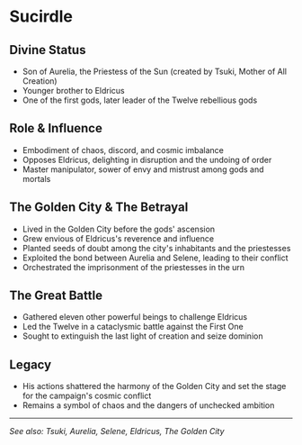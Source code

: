 # Sucirdle

## Divine Status
- Son of Aurelia, the Priestess of the Sun (created by Tsuki, Mother of All Creation)
- Younger brother to Eldricus
- One of the first gods, later leader of the Twelve rebellious gods

## Role & Influence
- Embodiment of chaos, discord, and cosmic imbalance
- Opposes Eldricus, delighting in disruption and the undoing of order
- Master manipulator, sower of envy and mistrust among gods and mortals

## The Golden City & The Betrayal
- Lived in the Golden City before the gods' ascension
- Grew envious of Eldricus's reverence and influence
- Planted seeds of doubt among the city's inhabitants and the priestesses
- Exploited the bond between Aurelia and Selene, leading to their conflict
- Orchestrated the imprisonment of the priestesses in the urn

## The Great Battle
- Gathered eleven other powerful beings to challenge Eldricus
- Led the Twelve in a cataclysmic battle against the First One
- Sought to extinguish the last light of creation and seize dominion

## Legacy
- His actions shattered the harmony of the Golden City and set the stage for the campaign's cosmic conflict
- Remains a symbol of chaos and the dangers of unchecked ambition

---
*See also: Tsuki, Aurelia, Selene, Eldricus, The Golden City*
